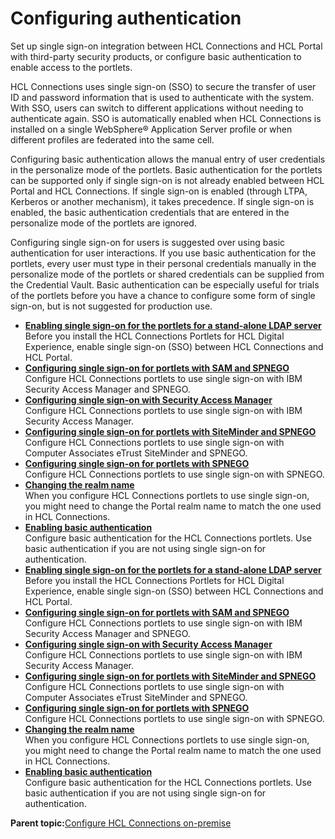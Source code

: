 # Configuring authentication

Set up single sign-on integration between HCL Connections and HCL Portal with third-party security products, or configure basic authentication to enable access to the portlets.

HCL Connections uses single sign-on \(SSO\) to secure the transfer of user ID and password information that is used to authenticate with the system. With SSO, users can switch to different applications without needing to authenticate again. SSO is automatically enabled when HCL Connections is installed on a single WebSphere® Application Server profile or when different profiles are federated into the same cell.

Configuring basic authentication allows the manual entry of user credentials in the personalize mode of the portlets. Basic authentication for the portlets can be supported only if single sign-on is not already enabled between HCL Portal and HCL Connections. If single sign-on is enabled \(through LTPA, Kerberos or another mechanism\), it takes precedence. If single sign-on is enabled, the basic authentication credentials that are entered in the personalize mode of the portlets are ignored.

Configuring single sign-on for users is suggested over using basic authentication for user interactions. If you use basic authentication for the portlets, every user must type in their personal credentials manually in the personalize mode of the portlets or shared credentials can be supplied from the Credential Vault. Basic authentication can be especially useful for trials of the portlets before you have a chance to configure some form of single sign-on, but is not suggested for production use.

-   **[Enabling single sign-on for the portlets for a stand-alone LDAP server](../connect/t_connections_portlets_SSO_LPTA.md)**  
Before you install the HCL Connections Portlets for HCL Digital Experience, enable single sign-on \(SSO\) between HCL Connections and HCL Portal.
-   **[Configuring single sign-on for portlets with SAM and SPNEGO](../connect/connections_portlets_TAM_Spnego_SSO.md)**  
Configure HCL Connections portlets to use single sign-on with IBM Security Access Manager and SPNEGO.
-   **[Configuring single sign-on with Security Access Manager](../connect/connections_portlets_TAM_SSO.md)**  
Configure HCL Connections portlets to use single sign-on with IBM Security Access Manager.
-   **[Configuring single sign-on for portlets with SiteMinder and SPNEGO](../connect/t_connections_portlets_SSO_siteminder_spnego.md)**  
Configure HCL Connections portlets to use single sign-on with Computer Associates eTrust SiteMinder and SPNEGO.
-   **[Configuring single sign-on for portlets with SPNEGO](../connect/connections_portlets_spnego_SSO.md)**  
Configure HCL Connections portlets to use single sign-on with SPNEGO.
-   **[Changing the realm name](../connect/connections_portlets_change_realm_name.md)**  
When you configure HCL Connections portlets to use single sign-on, you might need to change the Portal realm name to match the one used in HCL Connections.
-   **[Enabling basic authentication](../connect/c_connections_portlets_basic_auth.md)**  
Configure basic authentication for the HCL Connections portlets. Use basic authentication if you are not using single sign-on for authentication.
-   **[Enabling single sign-on for the portlets for a stand-alone LDAP server](../connect/t_connections_portlets_SSO_LPTA.md)**  
Before you install the HCL Connections Portlets for HCL Digital Experience, enable single sign-on \(SSO\) between HCL Connections and HCL Portal.
-   **[Configuring single sign-on for portlets with SAM and SPNEGO](../connect/connections_portlets_TAM_Spnego_SSO.md)**  
Configure HCL Connections portlets to use single sign-on with IBM Security Access Manager and SPNEGO.
-   **[Configuring single sign-on with Security Access Manager](../connect/connections_portlets_TAM_SSO.md)**  
Configure HCL Connections portlets to use single sign-on with IBM Security Access Manager.
-   **[Configuring single sign-on for portlets with SiteMinder and SPNEGO](../connect/t_connections_portlets_SSO_siteminder_spnego.md)**  
Configure HCL Connections portlets to use single sign-on with Computer Associates eTrust SiteMinder and SPNEGO.
-   **[Configuring single sign-on for portlets with SPNEGO](../connect/connections_portlets_spnego_SSO.md)**  
Configure HCL Connections portlets to use single sign-on with SPNEGO.
-   **[Changing the realm name](../connect/connections_portlets_change_realm_name.md)**  
When you configure HCL Connections portlets to use single sign-on, you might need to change the Portal realm name to match the one used in HCL Connections.
-   **[Enabling basic authentication](../connect/c_connections_portlets_basic_auth.md)**  
Configure basic authentication for the HCL Connections portlets. Use basic authentication if you are not using single sign-on for authentication.

**Parent topic:**[Configure HCL Connections on-premise](../connect/connections_portlets_overview.md)

